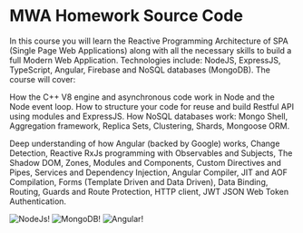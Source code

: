 # MWA Homework Source Code

In this course you will learn the Reactive Programming Architecture of SPA (Single Page Web Applications) along with all the necessary skills to build a full Modern Web Application. Technologies include: NodeJS, ExpressJS, TypeScript, Angular, Firebase and NoSQL databases (MongoDB). The course will cover:

How the C++ V8 engine and asynchronous code work in Node and the Node event loop.
How to structure your code for reuse and build Restful API using modules and ExpressJS.
How NoSQL databases work: Mongo Shell, Aggregation framework, Replica Sets, Clustering,  Shards, Mongoose ORM.

Deep understanding of how Angular (backed by Google) works, Change Detection, Reactive RxJs programming with Observables and Subjects, The Shadow DOM, Zones, Modules and Components, Custom Directives and Pipes, Services and Dependency Injection, Angular Compiler, JIT and AOF Compilation, Forms (Template Driven and Data Driven), Data Binding, Routing, Guards and Route Protection, HTTP client, JWT JSON Web Token Authentication.

![NodeJs!](https://nodejs.org/static/images/logos/nodejs-new-pantone-black.png "NodeJs")
![MongoDB!](https://webassets.mongodb.com/_com_assets/cms/mongodb-logo-rgb-j6w271g1xn.jpg "MongoDB")
![Angular!](https://www.vectorlogo.zone/logos/angular/angular-card.png "Angular")